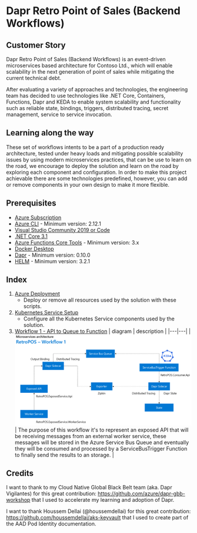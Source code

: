 # Dapr Retro Point of Sales (Backend Workflows)

## Customer Story

Dapr Retro Point of Sales (Backend Workflows) is an event-driven microservices based architecture for Contoso Ltd., which will enable scalability in the next generation of point of sales while mitigating the current technical debt.

After evaluating a variety of approaches and technologies, the engineering team has decided to use technologies like .NET Core, Containers, Functions, Dapr and KEDA to enable system scalability and functionality such as reliable state, bindings, triggers, distributed tracing, secret management, service to service invocation. 

## Learning along the way

These set of workflows intents to be a part of a production ready architecture, tested under heavy loads and mitigating possible scalability issues by using modern microservices practices, that can be use to learn on the road, we encourage to deploy the solution and learn on the road by exploring each component and configuration. In order to make this project achievable there are some technologies predefined, however, you can add or remove components in your own design to make it more flexible.

## Prerequisites

- [Azure Subscription](https://portal.azure.com/)
- [Azure CLI](https://docs.microsoft.com/en-us/cli/azure/install-azure-cli?view=azure-cli-latest) - Minimum version: 2.12.1
- [Visual Studio Community 2019 or Code](https://visualstudio.microsoft.com/es/downloads/)
- [.NET Core 3.1](https://dotnet.microsoft.com/download/dotnet-core/3.1)
- [Azure Functions Core Tools](https://docs.microsoft.com/en-us/azure/azure-functions/functions-run-local) - Minimum version: 3.x
- [Docker Desktop](https://docs.docker.com/engine/install/)
- [Dapr](https://github.com/dapr/docs/blob/master/getting-started/environment-setup.md#prerequisites) - Minimum version: 0.10.0
- [HELM](https://helm.sh/docs/intro/install/) - Minimum version: 3.2.1

## Index

1. [Azure Deployment](README-AzureDeployment.md)
    - Deploy or remove all resources used by the solution with these scripts.
2. [Kubernetes Service Setup](README-KubernetesSetup.md)
    - Configure all the Kubernetes Service components used by the solution.
3. [Workflow 1 - API to Queue to Function](README-Workflow-1.md)
    | diagram  | description |
    |---|---|
    | <div><img src="resources/images/architecture-workflow-1.png" width="500" /></div> | The purpose of this workflow it's to represent an exposed API that will be receiving messages from an external worker service, these messages will be stored in the Azure Service Bus Queue and eventually they will be consumed and processed by a ServiceBusTrigger Function to finally send the results to an storage. |

## Credits

I want to thank to my Cloud Native Global Black Belt team (aka. Dapr Vigilantes) for this great contribution: https://github.com/azure/dapr-gbb-workshop that I used to accelerate my learning and adoption of Dapr.

I want to thank Houssem Dellai (@houssemdellai) for this great contribution: https://github.com/houssemdellai/aks-keyvault that I used to create part of the AAD Pod Identity documentation.